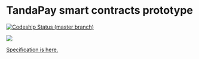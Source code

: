 # TandaPay smart contracts prototype

[ ![Codeship Status (master branch)](https://app.codeship.com/projects/dcb564a0-ca37-0136-da0e-06bc770ab655/status?branch=master)](https://app.codeship.com/projects/315117)

[![](https://tokei.rs/b1/github/ChainCloud/TandaPay_smartcontracts)](https://github.com/ChainCloud/TandaPay_smartcontracts)


[Specification is here.](https://docs.google.com/document/d/1qvBQnMsWsoyePJskZk-__r3Umo0Zzkx06R4tfFczIBE/edit?usp=sharing)
